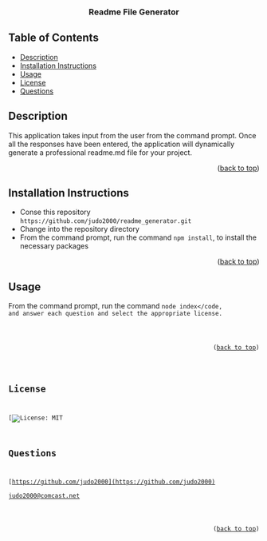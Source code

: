 <div id="top"></div>
    <h3 align="center">Readme File Generator</h3>

  ## Table of Contents
  * [Description](#description)
  * [Installation Instructions](#installation-instructions)
  * [Usage](#usage)
  * [License](#license)
  * [Questions](#questions)
  
  
  ## Description
  This application takes input from the user from the command prompt.  Once all the responses have been entered, the application will dynamically generate a professional readme.md file for your project.
  <p align="right">(<a href="#top">back to top</a>)</p>

  ## Installation Instructions
  
  <ul><li>Conse this repository <code>https://github.com/judo2000/readme_generator.git</code></li><li>Change into the repository directory</li><li>From the command prompt, run the command <code>npm install</code>, to install the necessary packages</li></ul>
  
  <p align="right">(<a href="#top">back to top</a>)</p>
  
  ## Usage
  
  From the command prompt, run the command <code>node index</code, and answer each question and select the appropriate license.
  
  <p align="right">(<a href="#top">back to top</a>)</p>
  
  ## License
  
  [![License: MIT](https://img.shields.io/badge/license-MIT-blue.svg)
    
  ## Questions
  [https://github.com/judo2000](https://github.com/judo2000)<br/>
  [judo2000@comcast.net](judo2000@comcast.net)
  <p align="right">(<a href="#top">back to top</a>)</p>